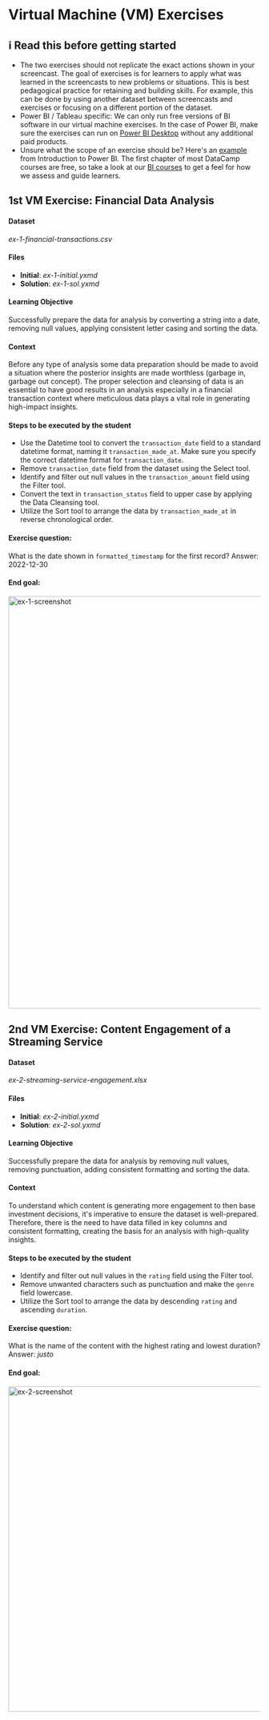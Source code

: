# Virtual Machine (VM) Exercises

## :information_source: Read this before getting started
- The two exercises should not replicate the exact actions shown in your screencast. The goal of exercises is for learners to apply what was learned in the screencasts to new problems or situations. This is best pedagogical practice for retaining and building skills. For example, this can be done by using another dataset between screencasts and exercises or focusing on a different portion of the dataset.
- Power BI / Tableau specific: We can only run free versions of BI software in our virtual machine exercises. In the case of Power BI, make sure the exercises can run on [Power BI Desktop](https://powerbi.microsoft.com/en-us/desktop/) without any additional paid products. 
- Unsure what the scope of an exercise should be? Here's an [example](https://campus.datacamp.com/courses/introduction-to-power-bi/getting-started-with-power-bi?ex=14) from Introduction to Power BI. The first chapter of most DataCamp courses are free, so take a look at our [BI courses](https://learn.datacamp.com/courses?technologies=Tableau&technologies=Power%20BI) to get a feel for how we assess and guide learners.

## 1st VM Exercise: Financial Data Analysis

#### Dataset
*ex-1-financial-transactions.csv*

#### Files

- **Initial**: *ex-1-initial.yxmd*
- **Solution**: *ex-1-sol.yxmd*

#### Learning Objective
Successfully prepare the data for analysis by converting a string into a date, removing null values, applying consistent letter casing and sorting the data.

#### Context
Before any type of analysis some data preparation should be made to avoid a situation where the posterior insights are made worthless (garbage in, garbage out concept).
The proper selection and cleansing of data is an essential to have good results in an analysis especially in a financial transaction context where meticulous data plays a vital role in generating high-impact insights.

#### Steps to be executed by the student
- Use the Datetime tool to convert the `transaction_date` field to a standard datetime format, naming it `transaction_made_at`. Make sure you specify the correct datetime format for `transaction_date`.
- Remove `transaction_date` field from the dataset using the Select tool.
- Identify and filter out null values in the `transaction_amount` field using the Filter tool.
- Convert the text in `transaction_status` field to upper case by applying the Data Cleansing tool.
- Utilize the Sort tool to arrange the data by `transaction_made_at` in reverse chronological order.

#### Exercise question:
What is the date shown in `formatted_timestamp` for the first record?
Answer: 2022-12-30

#### End goal:
<img width="824" alt="ex-1-screenshot" src="https://github.com/anaclmartins-data/sme-bi-course-application/assets/59775621/bcfcb21c-1c68-4ad5-92d0-9fd971a3f054">

## 2nd VM Exercise: Content Engagement of a Streaming Service

#### Dataset
*ex-2-streaming-service-engagement.xlsx*

#### Files

- **Initial**: *ex-2-initial.yxmd*
- **Solution**: *ex-2-sol.yxmd*

#### Learning Objective
Successfully prepare the data for analysis by removing null values, removing punctuation, adding consistent formatting and sorting the data.

#### Context
To understand which content is generating more engagement to then base investment decisions, it's imperative to ensure the dataset is well-prepared.
Therefore, there is the need to have data filled in key columns and consistent formatting, creating the basis for an analysis with high-quality insights.

#### Steps to be executed by the student
- Identify and filter out null values in the `rating` field using the Filter tool.
- Remove unwanted characters such as punctuation and make the `genre` field lowercase.
- Utilize the Sort tool to arrange the data by descending `rating` and ascending `duration`.
   
#### Exercise question:
What is the name of the content with the highest rating and lowest duration?
Answer: *justo*

#### End goal:
<img width="650" alt="ex-2-screenshot" src="https://github.com/anaclmartins-data/sme-bi-course-application/assets/59775621/db8fda3f-5d3e-4bd8-af17-c37ead0e77cb">
